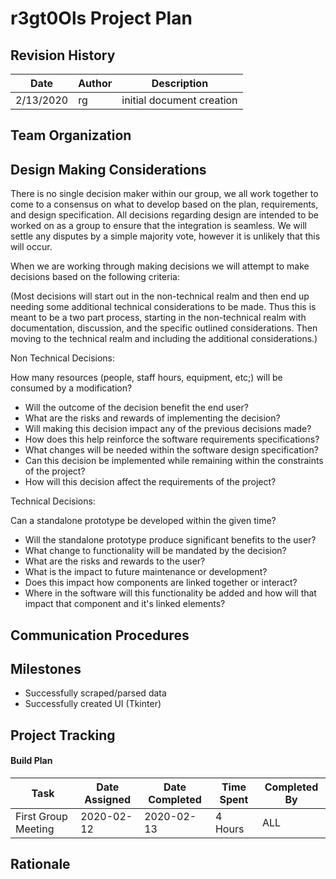 # r3gt0Ols Project Plan

## Revision History
| Date | Author | Description |
| -- | -- | -- |
| 2/13/2020 | rg | initial document creation |

## Team Organization

## Design Making Considerations
There is no single decision maker within our group, we all work together to come to a consensus on what to develop based on the plan, requirements, and design specification. All decisions regarding design are intended to be worked on as a group to ensure that the integration is seamless. We will settle any disputes by a simple majority vote, however it is unlikely that this will occur. 

When we are working through making decisions we will attempt to make decisions based on the following criteria:

(Most decisions will start out in the non-technical realm and then end up needing some additional technical considerations to be made. Thus this is meant to be a two part process, starting in the non-technical realm with documentation, discussion, and the specific outlined considerations. Then moving to the technical realm and including the additional considerations.)

Non Technical Decisions:

How many resources (people, staff hours, equipment, etc;) will be consumed by a modification?
* Will the outcome of the decision benefit the end user?
* What are the risks and rewards of implementing the decision?
* Will making this decision impact any of the previous decisions made?
* How does this help reinforce the software requirements specifications?
* What changes will be needed within the software design specification?
* Can this decision be implemented while remaining within the constraints of the project?
* How will this decision affect the requirements of the project?

Technical Decisions:

Can a standalone prototype be developed within the given time?
* Will the standalone prototype produce significant benefits to the user?
* What change to functionality will be mandated by the decision?
* What are the risks and rewards to the user?
* What is the impact to future maintenance or development?
* Does this impact how components are linked together or interact?
* Where in the software will this functionality be added and how will that impact that component and it's linked elements?


## Communication Procedures

## Milestones
* Successfully scraped/parsed data
* Successfully created UI (Tkinter)

## Project Tracking

#### Build Plan
|Task|Date Assigned|Date Completed|Time Spent| Completed By|
|---|---|---|---|---|
|First Group Meeting|2020-02-12|2020-02-13|4 Hours| ALL|
## Rationale
